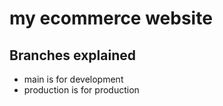 # my ecommerce website

## Branches explained
- main is for development
- production is for production
